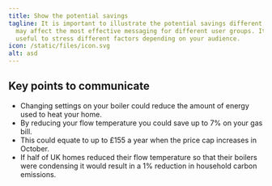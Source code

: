 ```yaml
---
title: Show the potential savings
tagline: It is important to illustrate the potential savings different drivers
  may affect the most effective messaging for different user groups. It may be
  useful to stress different factors depending on your audience.
icon: /static/files/icon.svg
alt: asd
---
```



## Key points to communicate

* Changing settings on your boiler could reduce the amount of energy used to heat your home.
* By reducing your flow temperature you could save up to 7% on your gas bill. 
* This could equate to up to £155 a year when the price cap increases in October. 
* If half of UK homes reduced their flow temperature so that their boilers were condensing it would result in a 1% reduction in household carbon emissions.